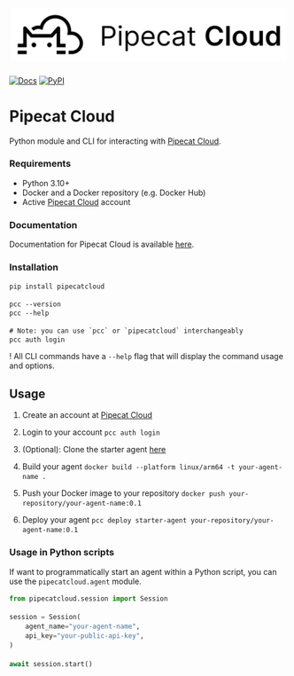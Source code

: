 <h1><div align="center">
 <img alt="pipecat cloud" width="500px" height="auto" src="./pipecat-cloud.png">
</div></h1>

[![Docs](https://img.shields.io/badge/documentation-blue)](https://docs.pipecat.daily.co)
[![PyPI](https://img.shields.io/pypi/v/pipecatcloud)](https://pypi.org/project/pipecatcloud)

# Pipecat Cloud

Python module and CLI for interacting with [Pipecat Cloud](https://pipecat.daily.co).

### Requirements

- Python 3.10+
- Docker and a Docker repository (e.g. Docker Hub)
- Active [Pipecat Cloud](https://pipecat.daily.co)
  account

### Documentation

Documentation for Pipecat Cloud is available [here](https://docs.pipecat.daily.co).

### Installation

```shell
pip install pipecatcloud

pcc --version
pcc --help

# Note: you can use `pcc` or `pipecatcloud` interchangeably
pcc auth login
```

! All CLI commands have a `--help` flag that will display the command usage and options.

## Usage

1. Create an account at [Pipecat Cloud](https://pipecat.daily.co)

2. Login to your account `pcc auth login`

3. (Optional): Clone the starter agent [here](https://github.com/daily-co/pipecat-cloud-starter)

4. Build your agent `docker build --platform linux/arm64 -t your-agent-name .`

5. Push your Docker image to your repository `docker push your-repository/your-agent-name:0.1`

6. Deploy your agent `pcc deploy starter-agent your-repository/your-agent-name:0.1`

### Usage in Python scripts

If want to programmatically start an agent within a Python script, you can use the `pipecatcloud.agent` module.

```python
from pipecatcloud.session import Session

session = Session(
    agent_name="your-agent-name",
    api_key="your-public-api-key",
)

await session.start()
```
